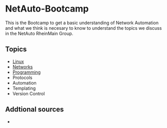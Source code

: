 # NetAuto-Bootcamp
This is the Bootcamp to get a basic understanding of Network Automation and what we think is necesary to know to understand the topics we discuss in the NetAuto RheinMain Group.



## Topics
* [Linux](/Topics/Linux/readme.md)
* [Networks](/Topics/Linux/readme.md)
* [Programming](/Topics/Linux/readme.md)
* Protocols
* Automation 
* Templating
* Version Control


## Addtional sources
* 
